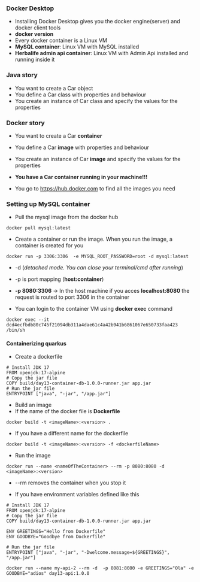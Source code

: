 ### Docker Desktop

* Installing Docker Desktop gives you the docker engine(server) and docker client tools
* **docker version**
* Every docker container is a Linux VM
* **MySQL container**: Linux VM with MySQL installed
* **Herbalife admin api container**: Linux VM with Admin Api installed and running inside it

### Java story

* You want to create a Car object
* You define a Car class with properties and behaviour
* You create an instance of Car class and specify the values for the properties


### Docker story

* You want to create a Car **container**
* You define a Car **image** with properties and behaviour
* You create an instance of Car **image** and specify the values for the properties
* **You have a Car container running in your machine!!!**

* You go to https://hub.docker.com to find all the images you need

### Setting up MySQL container

* Pull the mysql image from the docker hub

```
docker pull mysql:latest
```

* Create a container or run the image. When you run the image, a container is created for you

```
docker run -p 3306:3306  -e MYSQL_ROOT_PASSWORD=root -d mysql:latest
```

* -d (*detached mode. You can close your terminal/cmd after running*)
* -p is port mapping (**host:container**)
* **-p 8080:3306** -> In the host machine if you acces **localhost:8080** the request is routed to port 3306 in the container 

* You can login to the container VM using **docker exec** command

```
docker exec --it dcd4ecfbdb80c745f21094db311a4dae61c4a42b941b6861067e650733faa423 /bin/sh
```

#### Containerizing quarkus

* Create a dockerfile

```
# Install JDK 17
FROM openjdk:17-alpine
# Copy the jar file
COPY build/day13-container-db-1.0.0-runner.jar app.jar
# Run the jar file
ENTRYPOINT ["java", "-jar", "/app.jar"]

```

* Build an image
* If the name of the docker file is **Dockerfile**

```
docker build -t <imageName>:<version> .
```

* If you have a different name for the dockerfile

```
docker build -t <imageName>:<version> -f <dockerfileName>
```

* Run the image

```
docker run --name <nameOfTheContainer> --rm -p 8080:8080 -d <imageName>:<version>
```

* --rm removes the container when you stop it

* If you have environment variables defined like this

```
# Install JDK 17
FROM openjdk:17-alpine
# Copy the jar file
COPY build/day13-container-db-1.0.0-runner.jar app.jar

ENV GREETINGS="Hello from Dockerfile"
ENV GOODBYE="Goodbye from Dockerfile"

# Run the jar file
ENTRYPOINT ["java", "-jar", "-Dwelcome.message=${GREETINGS}", "/app.jar"]

```


```
docker run --name my-api-2 --rm -d  -p 8081:8080 -e GREETINGS="Ola" -e GOODBYE="adios" day13-api:1.0.0

```


